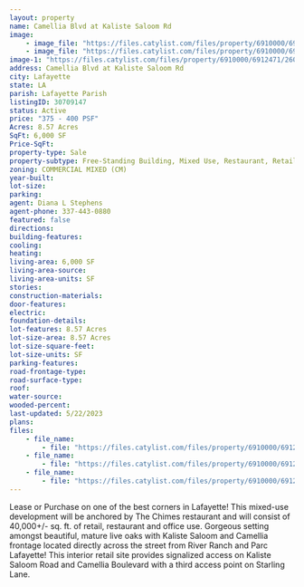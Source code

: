 ```yaml
---
layout: property
name: Camellia Blvd at Kaliste Saloom Rd
image:
    - image_file: "https://files.catylist.com/files/property/6910000/6912471/26016654_21551436_Camellia_at_Kaliste_Pic1.jpg"
    - image_file: "https://files.catylist.com/files/property/6910000/6912471/26016655_21553599_Chimes_3_X2.jpg"
image-1: "https://files.catylist.com/files/property/6910000/6912471/26016656_Drone_Aerial3.png"
address: Camellia Blvd at Kaliste Saloom Rd
city: Lafayette
state: LA
parish: Lafayette Parish
listingID: 30709147
status: Active
price: "375 - 400 PSF"
Acres: 8.57 Acres
SqFt: 6,000 SF
Price-SqFt:
property-type: Sale
property-subtype: Free-Standing Building, Mixed Use, Restaurant, Retail-Pad, Street Retail
zoning: COMMERCIAL MIXED (CM)
year-built:
lot-size:
parking:
agent: Diana L Stephens
agent-phone: 337-443-0880
featured: false
directions:
building-features:
cooling:
heating:
living-area: 6,000 SF
living-area-source:
living-area-units: SF
stories:
construction-materials:
door-features:
electric:
foundation-details:
lot-features: 8.57 Acres
lot-size-area: 8.57 Acres
lot-size-square-feet:
lot-size-units: SF
parking-features:
road-frontage-type:
road-surface-type:
roof:
water-source:
wooded-percent:
last-updated: 5/22/2023
plans:
files:
    - file_name: 
        - file: "https://files.catylist.com/files/property/6910000/6912471/raw_26016652_Site_Plan_2.11.2021.pdf"
    - file_name: 
        - file: "https://files.catylist.com/files/property/6910000/6912471/raw_26016653_Survey.pdf"
    - file_name: 
        - file: "https://files.catylist.com/files/property/6910000/6912471/raw_28059653__Camellia_Corridor___Land__Chimes_Marketing_Package.pdf"
---
```

Lease or Purchase on one of the best corners in Lafayette! This mixed-use development will be anchored by The Chimes restaurant and will consist of 40,000+/- sq. ft. of retail, restaurant and office use. Gorgeous setting amongst beautiful, mature live oaks with Kaliste Saloom and Camellia frontage located directly across the street from River Ranch and Parc Lafayette! This interior retail site provides signalized access on Kaliste Saloom Road and Camellia Boulevard with a third access point on Starling Lane.
